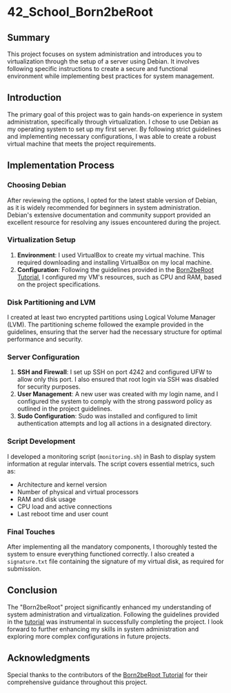 # 42_School_Born2beRoot  
  
## Summary  
This project focuses on system administration and introduces you to virtualization through the setup of a server using Debian. It involves following specific instructions to create a secure and functional environment while implementing best practices for system management.  
  
## Introduction  
The primary goal of this project was to gain hands-on experience in system administration, specifically through virtualization. I chose to use Debian as my operating system to set up my first server. By following strict guidelines and implementing necessary configurations, I was able to create a robust virtual machine that meets the project requirements.  
  
## Implementation Process  
  
### Choosing Debian
After reviewing the options, I opted for the latest stable version of Debian, as it is widely recommended for beginners in system administration. Debian's extensive documentation and community support provided an excellent resource for resolving any issues encountered during the project.  
  
### Virtualization Setup  
1. **Environment**: I used VirtualBox to create my virtual machine. This required downloading and installing VirtualBox on my local machine.  
2. **Configuration**: Following the guidelines provided in the [Born2beRoot Tutorial](https://github.com/gemartin99/Born2beroot-Tutorial/blob/main/README_EN.md), I configured my VM's resources, such as CPU and RAM, based on the project specifications.  
  
### Disk Partitioning and LVM  
I created at least two encrypted partitions using Logical Volume Manager (LVM). The partitioning scheme followed the example provided in the guidelines, ensuring that the server had the necessary structure for optimal performance and security.  
  
### Server Configuration
1. **SSH and Firewall**: I set up SSH on port 4242 and configured UFW to allow only this port. I also ensured that root login via SSH was disabled for security purposes.  
2. **User Management**: A new user was created with my login name, and I configured the system to comply with the strong password policy as outlined in the project guidelines.  
3. **Sudo Configuration**: Sudo was installed and configured to limit authentication attempts and log all actions in a designated directory.  
  
### Script Development  
I developed a monitoring script (`monitoring.sh`) in Bash to display system information at regular intervals. The script covers essential metrics, such as:  
- Architecture and kernel version  
- Number of physical and virtual processors  
- RAM and disk usage  
- CPU load and active connections  
- Last reboot time and user count  
  
### Final Touches  
After implementing all the mandatory components, I thoroughly tested the system to ensure everything functioned correctly. I also created a `signature.txt` file containing the signature of my virtual disk, as required for submission.  
  
## Conclusion  
The "Born2beRoot" project significantly enhanced my understanding of system administration and virtualization. Following the guidelines provided in the [tutorial](https://github.com/gemartin99/Born2beroot-Tutorial/blob/main/README_EN.md) was instrumental in successfully completing the project. I look forward to further enhancing my skills in system administration and exploring more complex configurations in future projects.  
  
## Acknowledgments  
Special thanks to the contributors of the [Born2beRoot Tutorial](https://github.com/gemartin99/Born2beroot-Tutorial/blob/main/README_EN.md) for their comprehensive guidance throughout this project.  
  